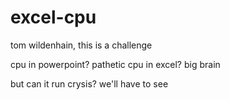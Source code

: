 # excel-cpu
tom wildenhain, this is a challenge

cpu in powerpoint? pathetic
cpu in excel? big brain

but can it run crysis? we'll have to see
